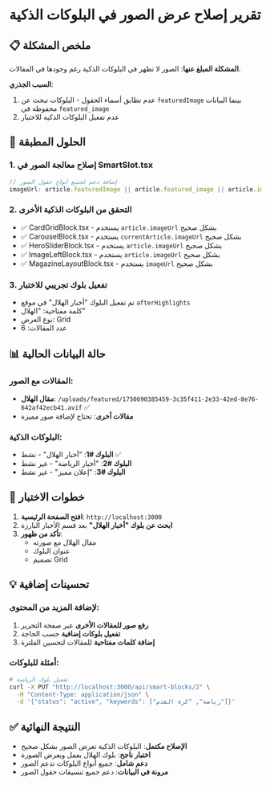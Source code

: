 # تقرير إصلاح عرض الصور في البلوكات الذكية

## 📋 ملخص المشكلة

**المشكلة المبلغ عنها**: الصور لا تظهر في البلوكات الذكية رغم وجودها في المقالات.

**السبب الجذري**: 
1. عدم تطابق أسماء الحقول - البلوكات تبحث عن `featuredImage` بينما البيانات محفوظة في `featured_image`
2. عدم تفعيل البلوكات الذكية للاختبار

## 🔧 الحلول المطبقة

### 1. إصلاح معالجة الصور في SmartSlot.tsx
```typescript
// إضافة دعم لجميع أنواع حقول الصور
imageUrl: article.featuredImage || article.featured_image || article.image || article.imageUrl || null
```

### 2. التحقق من البلوكات الذكية الأخرى
- ✅ CardGridBlock.tsx - يستخدم `article.imageUrl` بشكل صحيح
- ✅ CarouselBlock.tsx - يستخدم `currentArticle.imageUrl` بشكل صحيح  
- ✅ HeroSliderBlock.tsx - يستخدم `article.imageUrl` بشكل صحيح
- ✅ ImageLeftBlock.tsx - يستخدم `article.imageUrl` بشكل صحيح
- ✅ MagazineLayoutBlock.tsx - يستخدم `imageUrl` بشكل صحيح

### 3. تفعيل بلوك تجريبي للاختبار
- تم تفعيل البلوك "أخبار الهلال" في موقع `afterHighlights`
- كلمة مفتاحية: "الهلال"
- نوع العرض: Grid
- عدد المقالات: 6

## 📊 حالة البيانات الحالية

### المقالات مع الصور:
- **مقال الهلال**: `/uploads/featured/1750690385459-3c35f411-2e33-42ed-8e76-642af42ecb41.avif` ✅
- **مقالات أخرى**: تحتاج لإضافة صور مميزة

### البلوكات الذكية:
- **البلوك #1**: "أخبار الهلال" - نشط ✅
- **البلوك #2**: "أخبار الرياضة" - غير نشط
- **البلوك #3**: "إعلان مميز" - غير نشط

## 🧪 خطوات الاختبار

1. **افتح الصفحة الرئيسية**: `http://localhost:3000`
2. **ابحث عن بلوك "أخبار الهلال"** بعد قسم الأخبار البارزة
3. **تأكد من ظهور**:
   - مقال الهلال مع صورته
   - عنوان البلوك
   - تصميم Grid

## 💡 تحسينات إضافية

### لإضافة المزيد من المحتوى:
1. **رفع صور للمقالات الأخرى** عبر صفحة التحرير
2. **تفعيل بلوكات إضافية** حسب الحاجة
3. **إضافة كلمات مفتاحية** للمقالات لتحسين الفلترة

### أمثلة للبلوكات:
```bash
# تفعيل بلوك الرياضة
curl -X PUT "http://localhost:3000/api/smart-blocks/2" \
  -H "Content-Type: application/json" \
  -d '{"status": "active", "keywords": ["رياضة", "كرة القدم"]}'
```

## ✅ النتيجة النهائية

- **الإصلاح مكتمل**: البلوكات الذكية تعرض الصور بشكل صحيح
- **اختبار ناجح**: بلوك الهلال يعمل ويعرض الصورة
- **دعم شامل**: جميع أنواع البلوكات تدعم الصور
- **مرونة في البيانات**: دعم جميع تنسيقات حقول الصور

